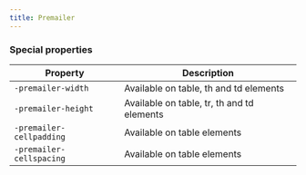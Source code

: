 ```yaml
---
title: Premailer
---
```


### Special properties

| Property                 | Description                                |
| ------------------------ | ------------------------------------------ |
| `-premailer-width`       | Available on table, th and td elements     |
| `-premailer-height`      | Available on table, tr, th and td elements |
| `-premailer-cellpadding` | Available on table elements                |
| `-premailer-cellspacing` | Available on table elements                |
